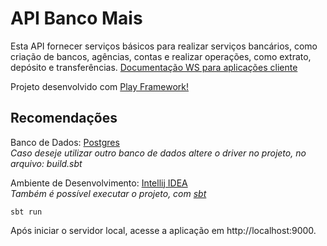 
# API Banco Mais

Esta API fornecer serviços básicos para realizar serviços bancários, como criação de bancos, agências, contas e realizar operações, como extrato, depósito e transferências.
[Documentação WS para aplicações cliente](https://documenter.getpostman.com/view/4256145/api-banco-mais/RW1bnKB5)

Projeto desenvolvido com [Play Framework!](https://www.playframework.com/)

## Recomendações

Banco de Dados: [Postgres](https://www.postgresql.org/)<br/>
_Caso deseje utilizar outro banco de dados altere o driver no projeto, no arquivo: build.sbt_

Ambiente de Desenvolvimento: [Intellij IDEA](https://www.jetbrains.com/idea/)<br/>
_Também é possível executar o projeto, com [sbt](http://www.scala-sbt.org/)_

```
sbt run
```

Após iniciar o servidor local, acesse a aplicação em http://localhost:9000.


